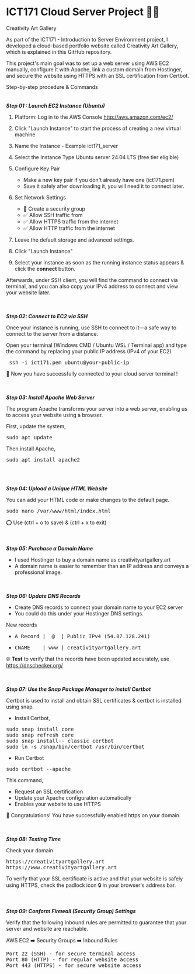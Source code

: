# ICT171 Cloud Server Project 👨‍💻
Creativity Art Gallery

As part of the ICT171 - Introduction to Server Environment project, I developed a cloud-based portfolio website called Creativity Art Gallery, which is explained in this GitHub repository.

This project's main goal was to set up a web server using AWS EC2 manually, configure it with Apache, link a custom domain from Hostinger, and secure the website using HTTPS with an SSL certification from Certbot.

Step-by-step procedure & Commands<br><br><br>
***Step 01 : Launch EC2 Instance (Ubuntu)***

1. Platform: Log in to the AWS Console http://aws.amazon.com/ec2/

2. Click "Launch Instance" to start the process of creating a new virtual machine 
3. Name the Instance   - Example ict171_server
4. Select the Instance Type Ubuntu server 24.04 LTS (free tier eligible)
5. Configure Key Pair
    - Make a new key pair if you don't already have one (ict171.pem)
    - Save it safely after downloading it, you will need it to connect later.
6.  Set Network Settings
    - 🔘 Create a security group
    - ✅ Allow SSH traffic from
    - ✅ Allow HTTPS traffic from the internet
    - ✅ Allow HTTP traffic from the internet
7. Leave the default storage and advanced settings.
8. Click "Launch Instance"
9. Select your instance as soon as the running instance status appears & click the **connect** button.

Afterwards, under SSH client, you will find the command to connect via terminal, and you can also copy your IPv4 address to connect and view your website later.<br><br><br>

***Step 02: Connect to EC2 via SSH***

Once your instance is running, use SSH to connect to it—a safe way to connect to the server from a distance.

Open your terminal (Windows CMD / Ubuntu WSL / Terminal app) and type the command by replacing your public IP address (IPv4 of your EC2)
<pre> ssh -i ict171.pem ubuntu@your-public-ip </pre>

🎉 Now you have successfully connected to your cloud server terminal !<br><br><br>

***Step 03: Install Apache Web Server***

The program Apache transforms your server into a web server, enabling us to access your website using a browser.

First, update the system,
<pre>sudo apt update</pre>
Then install Apache,
<pre>sudo apt install apache2</pre><br><br>
***Step 04: Upload a Unique HTML Website***

You can add your HTML code or make changes to the default page.
<pre>sudo nano /var/www/html/index.html</pre>
⭕ Use (ctrl + o to save) & (ctrl + x to exit)<br><br><br>

***Step 05: Purchase a Domain Name***
- I used Hostinger to buy a domain name as creativityartgallery.art
- A domain name is easier to remember than an IP address and conveys a professional image.<br><br><br>


***Step 06: Update DNS Records***
- Create DNS records to connect your domain name to your EC2 server
- You could do this under your Hostinger DNS settings.

New records
- <pre>A Record |  @  | Public IPv4 (54.87.128.241)</pre>
- <pre>CNAME    | www | creativityartgallery.art</pre>

🌐 **Test** to verify that the records have been updated accurately, use https://dnschecker.org/<br><br><br>

***Step 07: Use the Snap Package Manager to install Certbot***

Certbot is used to install and obtain SSL certificates & certbot is installed using snap.

- Install Certbot,
<pre>sudo snap install core
sudo snap refresh core
sudo snap install-- classic certbot
sudo ln -s /snap/bin/certbot /usr/bin/certbot</pre>

- Run Certbot
<pre>sudo certbot --apache</pre>
This command,
- Request an SSL certification
- Update your Apache configuration automatically
- Enables your website to use HTTPS
  
🎉 Congratulations! You have successfully enabled https on your domain.<br><br><br>

***Step 08: Testing Time***

Check your domain

<pre>https://creativityartgallery.art
https://www.creativityartgallery.art</pre>
To verify that your SSL certificate is active and that your website is safely using HTTPS, check the padlock icon 🔒 in your browser's address bar.<br><br><br>
 

***Step 09: Conform Firewall (Security Group) Settings***

Verify that the following inbound rules are permitted to guarantee that your server and website are reachable.

AWS EC2 ➡️ Security Groups ➡️ Inbound Rules 

<pre>Port 22 (SSH) - for secure terminal access
Port 80 (HTTP) - for regular website access
Port 443 (HTTPS) - for secure website access</pre>
